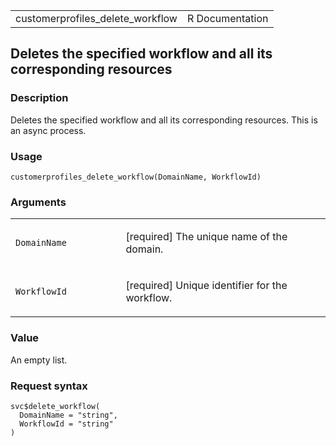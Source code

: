 <table style="width: 100%;">
<tbody>
<tr class="odd">
<td>customerprofiles_delete_workflow</td>
<td style="text-align: right;">R Documentation</td>
</tr>
</tbody>
</table>

## Deletes the specified workflow and all its corresponding resources

### Description

Deletes the specified workflow and all its corresponding resources. This
is an async process.

### Usage

    customerprofiles_delete_workflow(DomainName, WorkflowId)

### Arguments

<table>
<colgroup>
<col style="width: 35%" />
<col style="width: 65%" />
</colgroup>
<tbody>
<tr class="odd">
<td><code
id="customerprofiles_delete_workflow_:_DomainName">DomainName</code></td>
<td><p>[required] The unique name of the domain.</p></td>
</tr>
<tr class="even">
<td><code
id="customerprofiles_delete_workflow_:_WorkflowId">WorkflowId</code></td>
<td><p>[required] Unique identifier for the workflow.</p></td>
</tr>
</tbody>
</table>

### Value

An empty list.

### Request syntax

    svc$delete_workflow(
      DomainName = "string",
      WorkflowId = "string"
    )
